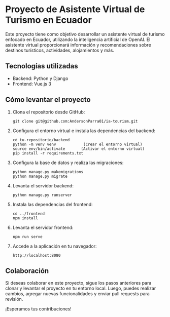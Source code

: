 # Proyecto de Asistente Virtual de Turismo en Ecuador

Este proyecto tiene como objetivo desarrollar un asistente virtual de turismo enfocado en Ecuador, utilizando la inteligencia artificial de OpenAI. El asistente virtual proporcionará información y recomendaciones sobre destinos turísticos, actividades, alojamientos y más.

## Tecnologías utilizadas

- Backend: Python y Django
- Frontend: Vue.js 3

## Cómo levantar el proyecto

1. Clona el repositorio desde GitHub:

   ```
   git clone git@github.com:AndersonParra01/ia-tourism.git
   ```

2. Configura el entorno virtual e instala las dependencias del backend:

   ```
   cd tu-repositorio/backend
   python -m venv venv            (Crear el entorno virtual)
   source env/bin/activate       (Activar el entorno virtual)
   pip install -r requirements.txt
   ```

3. Configura la base de datos y realiza las migraciones:

   ```
   python manage.py makemigrations
   python manage.py migrate
   ```

4. Levanta el servidor backend:

   ```
   python manage.py runserver
   ```

5. Instala las dependencias del frontend:

   ```
   cd ../frontend
   npm install
   ```

6. Levanta el servidor frontend:

   ```
   npm run serve
   ```

7. Accede a la aplicación en tu navegador:

   ```
   http://localhost:8080
   ```

## Colaboración

Si deseas colaborar en este proyecto, sigue los pasos anteriores para clonar y levantar el proyecto en tu entorno local. Luego, puedes realizar cambios, agregar nuevas funcionalidades y enviar pull requests para revisión.

¡Esperamos tus contribuciones!
